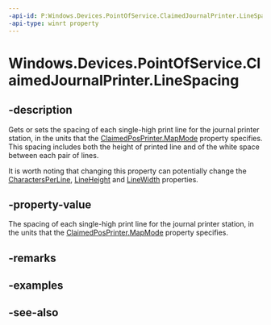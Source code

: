 ----api-id: P:Windows.Devices.PointOfService.ClaimedJournalPrinter.LineSpacing
-api-type: winrt property
---<!-- Property syntaxpublic uint LineSpacing { get;  set; }--># Windows.Devices.PointOfService.ClaimedJournalPrinter.LineSpacing## -descriptionGets or sets the spacing of each single-high print line for the journal printer station, in the units that the [ClaimedPosPrinter.MapMode](claimedposprinter_mapmode.md) property specifies. This spacing includes both the height of printed line and of the white space between each pair of lines.It is worth noting that changing this property can potentially change the [CharactersPerLine](claimedjournalprinter_charactersperline.md), [LineHeight](claimedjournalprinter_lineheight.md) and [LineWidth](claimedjournalprinter_linewidth.md) properties.## -property-valueThe spacing of each single-high print line for the journal printer station, in the units that the [ClaimedPosPrinter.MapMode](claimedposprinter_mapmode.md) property specifies.## -remarks## -examples## -see-also